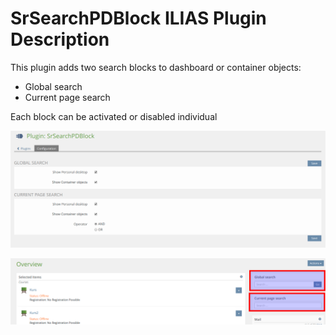 # SrSearchPDBlock ILIAS Plugin Description

This plugin adds two search blocks to dashboard or container objects:
- Global search
- Current page search

Each block can be activated or disabled individual

![Config](./images/config.png)

![Dashboard](./images/dashboard.png)

